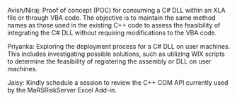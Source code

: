 Avish/Niraj:
Proof of concept (POC) for consuming a C# DLL within an XLA file or through VBA code. The objective is to maintain the same method names as those used in the existing C++ code to assess the feasibility of integrating the C# DLL without requiring modifications to the VBA code.

Priyanka:
Exploring the deployment process for a C# DLL on user machines. This includes investigating possible solutions, such as utilizing WIX scripts to determine the feasibility of registering the assembly or DLL on user machines.

Jaisy:
Kindly schedule a session to review the C++ COM API currently used by the MaRSRiskServer Excel Add-in.
